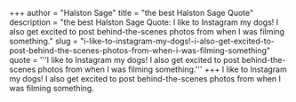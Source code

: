 +++
author = "Halston Sage"
title = "the best Halston Sage Quote"
description = "the best Halston Sage Quote: I like to Instagram my dogs! I also get excited to post behind-the-scenes photos from when I was filming something."
slug = "i-like-to-instagram-my-dogs!-i-also-get-excited-to-post-behind-the-scenes-photos-from-when-i-was-filming-something"
quote = '''I like to Instagram my dogs! I also get excited to post behind-the-scenes photos from when I was filming something.'''
+++
I like to Instagram my dogs! I also get excited to post behind-the-scenes photos from when I was filming something.
